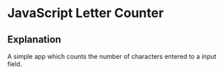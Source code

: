 # JavaScript Letter Counter

## Explanation
A simple app which counts the number of characters entered to a input field.
